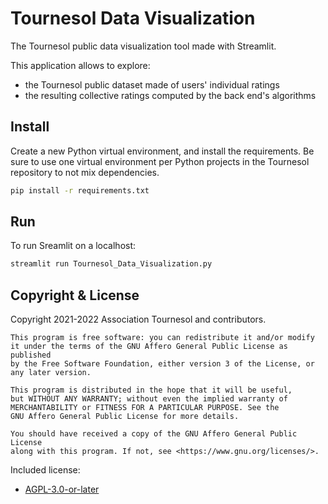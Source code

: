 # Tournesol Data Visualization

The Tournesol public data visualization tool made with Streamlit.

This application allows to explore:
- the Tournesol public dataset made of users' individual ratings
- the resulting collective ratings computed by the back end's algorithms

## Install

Create a new Python virtual environment, and install the requirements. Be sure
to use one virtual environment per Python projects in the Tournesol repository
to not mix dependencies.

```bash
pip install -r requirements.txt
```

## Run

To run Sreamlit on a localhost:

```bash
streamlit run Tournesol_Data_Visualization.py
```

## Copyright & License

Copyright 2021-2022 Association Tournesol and contributors.

    This program is free software: you can redistribute it and/or modify
    it under the terms of the GNU Affero General Public License as published
    by the Free Software Foundation, either version 3 of the License, or
    any later version.

    This program is distributed in the hope that it will be useful,
    but WITHOUT ANY WARRANTY; without even the implied warranty of
    MERCHANTABILITY or FITNESS FOR A PARTICULAR PURPOSE. See the
    GNU Affero General Public License for more details.

    You should have received a copy of the GNU Affero General Public License
    along with this program. If not, see <https://www.gnu.org/licenses/>.

Included license:
 - [AGPL-3.0-or-later](./LICENSE)
